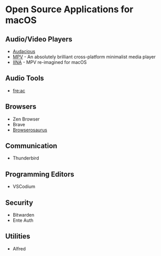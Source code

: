 # Open Source Applications for macOS

## Audio/Video Players

- [Audacious](https://audacious-media-player.org/)
- [MPV](https://mpv.io/) - An absolutely brilliant cross-platform minimalist media player
- [IINA](https://iina.io/) - MPV re-imagined for macOS

## Audio Tools

- [fre:ac](https://www.freac.org/)

## Browsers

- Zen Browser
- Brave
- [Browserosaurus](https://browserosaurus.com/)

## Communication

- Thunderbird

## Programming Editors

- VSCodium

## Security

- Bitwarden
- Ente Auth

## Utilities

- Alfred
